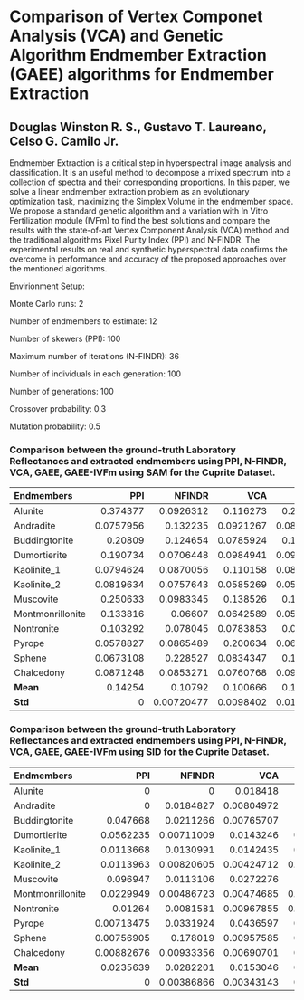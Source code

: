 # Comparison of Vertex Componet Analysis (VCA) and Genetic Algorithm Endmember Extraction (GAEE) algorithms for Endmember Extraction

## Douglas Winston R. S., Gustavo T. Laureano, Celso G. Camilo Jr.

Endmember Extraction is a critical step in hyperspectral image analysis and classification. It is an useful method to decompose a mixed spectrum into a collection of spectra and their corresponding proportions. In this paper, we solve a linear endmember extraction problem as an evolutionary optimization task, maximizing the Simplex Volume in the endmember space. We propose a standard genetic algorithm and a variation with In Vitro Fertilization module (IVFm) to find the best solutions and compare the results with the state-of-art Vertex Component Analysis (VCA) method and the traditional algorithms Pixel Purity Index (PPI) and N-FINDR. The experimental results on real and synthetic hyperspectral data confirms the overcome in performance and accuracy of the proposed approaches over the mentioned algorithms.

Envirionment Setup:

Monte Carlo runs: 2 

Number of endmembers to estimate: 12 

Number of skewers (PPI): 100 

Maximum number of iterations (N-FINDR): 36 

Number of individuals in each generation: 100 

Number of generations: 100 

Crossover probability: 0.3 

Mutation probability: 0.5 

### Comparison between the ground-truth Laboratory Reflectances and extracted endmembers using PPI, N-FINDR, VCA, GAEE, GAEE-IVFm using SAM for the Cuprite Dataset.

| Endmembers       |       PPI |     NFINDR |       VCA |      GAEE |   GAEE-IVFm |
|:-----------------|----------:|-----------:|----------:|----------:|------------:|
| Alunite          | 0.374377  | 0.0926312  | 0.116273  | 0.243281  |  0.104276   |
| Andradite        | 0.0757956 | 0.132235   | 0.0921267 | 0.0874728 |  0.0699908  |
| Buddingtonite    | 0.20809   | 0.124654   | 0.0785924 | 0.121932  |  0.118162   |
| Dumortierite     | 0.190734  | 0.0706448  | 0.0984941 | 0.0907707 |  0.0952892  |
| Kaolinite_1      | 0.0794624 | 0.0870056  | 0.110158  | 0.0873798 |  0.0895541  |
| Kaolinite_2      | 0.0819634 | 0.0757643  | 0.0585269 | 0.0569941 |  0.0723325  |
| Muscovite        | 0.250633  | 0.0983345  | 0.138526  | 0.152419  |  0.204244   |
| Montmonrillonite | 0.133816  | 0.06607    | 0.0642589 | 0.0562996 |  0.0676078  |
| Nontronite       | 0.103292  | 0.078045   | 0.0783853 | 0.078946  |  0.0843987  |
| Pyrope           | 0.0578827 | 0.0865489  | 0.200634  | 0.0629272 |  0.0949175  |
| Sphene           | 0.0673108 | 0.228527   | 0.0834347 | 0.146924  |  0.0726093  |
| Chalcedony       | 0.0871248 | 0.0853271  | 0.0760768 | 0.0991994 |  0.0922141  |
| **Mean**         | 0.14254   | 0.10792    | 0.100666  | 0.108628  |  0.0992362  |
| **Std**          | 0         | 0.00720477 | 0.0098402 | 0.0151924 |  0.00844481 |

### Comparison between the ground-truth Laboratory Reflectances and extracted endmembers using PPI, N-FINDR, VCA, GAEE, GAEE-IVFm using SID for the Cuprite Dataset.

| Endmembers       |        PPI |     NFINDR |        VCA |       GAEE |   GAEE-IVFm |
|:-----------------|-----------:|-----------:|-----------:|-----------:|------------:|
| Alunite          | 0          | 0          | 0.018418   | 0          |  0          |
| Andradite        | 0          | 0.0184827  | 0.00804972 | 0          |  0          |
| Buddingtonite    | 0.047668   | 0.0211266  | 0.00765707 | 0          |  0.0130865  |
| Dumortierite     | 0.0562235  | 0.00711009 | 0.0143246  | 0.0108984  |  0.00898544 |
| Kaolinite_1      | 0.0113668  | 0.0130991  | 0.0142435  | 0.0176115  |  0.0143884  |
| Kaolinite_2      | 0.0113963  | 0.00820605 | 0.00424712 | 0.00401825 |  0.00886319 |
| Muscovite        | 0.096947   | 0.0113106  | 0.0272276  | 0.027127   |  0.030583   |
| Montmonrillonite | 0.0229949  | 0.00486723 | 0.00474685 | 0.00385766 |  0.00498441 |
| Nontronite       | 0.01264    | 0.0081581  | 0.00967855 | 0.00808751 |  0.00790604 |
| Pyrope           | 0.00713475 | 0.0331924  | 0.0436597  | 0.0225615  |  0.00888816 |
| Sphene           | 0.00756905 | 0.178019   | 0.00957585 | 0.0594911  |  0.0462191  |
| Chalcedony       | 0.00882676 | 0.00933356 | 0.00690701 | 0.0141375  |  0.00679747 |
| **Mean**         | 0.0235639  | 0.0282201  | 0.0153046  | 0.0154854  |  0.0147281  |
| **Std**          | 0          | 0.00386866 | 0.00343143 | 0.0038388  |  0.00579512 |

